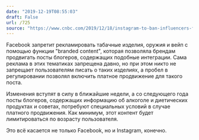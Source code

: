 ```yaml
---
date: "2019-12-19T08:55:03"
draft: False
url: /725
source: "https://www.cnbc.com/2019/12/18/instagram-to-ban-influencers-from-promoting-vaping-and-guns.html"
---
```


Facebook запретит рекламировать табачные изделия, оружия и вейп с помощью функции "branded content", которая позволяла брендам продвигать посты блогеров, содержащих подобные интеграции. Сама реклама в этих тематиках запрещена давно, но при этом никто не запрещает пользователям писать о таких изделиях, а пробел в регулировании позволял включить платное продвижение для такого поста.

Изменения вступят в силу в ближайшие недели, а со следующего года посты блогеров, содержащих информацию об алкоголе и диетических продуктах и советах, потребуют специальных условий в случае платного продвижения. Как минимум, этот контент будет лимитироваться по возрасту пользователя.

Это всё касается не только Facebook, но и Instagram, конечно.
